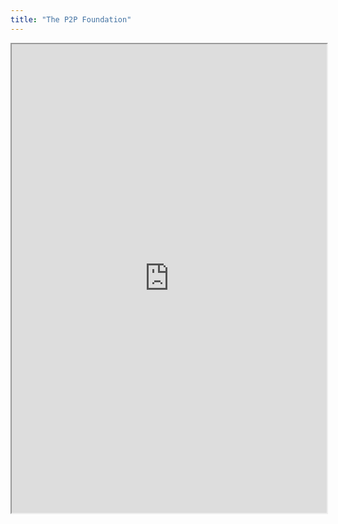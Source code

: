 ```yaml
---
title: "The P2P Foundation"
---
```



<iframe height="750" width="100%" src="https://ewelton.github.io/ktest/wiki.html#The%20P2P%20Foundation"></iframe>
